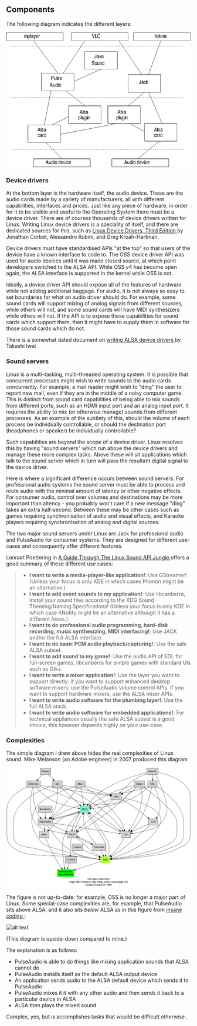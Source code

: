 
##  Components 


The following diagram indicates the different layers:


![alt text](layers.png)

###  Device drivers 


At the bottom layer is the hardware itself, the audio device. These are the audio cards
      made by a variety of manufacturers, all with different capabilities, interfaces and prices.
      Just like any piece of hardware, in order for it to be visible and useful to the Operating
      System there must be a device driver. There are of courses thousands of device drivers
      written for Linux. Writing Linux device drivers is a speciality of itself, and there
      are dedicated sources for this, such as [
	Linux Device Drivers, Third Edition
      ](http://lwn.net/Kernel/LDD3/) by Jonathan Corbet, Alessandro Rubini, and Greg Kroah-Hartman.


Device drivers must have standardised APIs "at the top" so that users of the device have a
      known interface to code to. The OSS device driver API was used for audio devices until
      it was made closed source, at which point developers switched to the ALSA API.
      While OSS v4 has become open again, the ALSA interface is supported in the kernel
      while OSS is not.


Ideally, a device driver API should expose all of the features of hardware while not
      adding additional baggage. For audio, it is not always so easy to set boundaries for
      what an audio driver should do. For example, some sound cards will support mixing
      of analog signals from different sources, while others will not, and some sound cards
      will have MIDI synthesizers while others will not. If the API is to expose these
      capabilities for sound cards which support them, then it might have to supply them in software
      for those sound cards which do not.


There is a somewhat dated document on [
	writing ALSA device drivers
      ](http://www.alsa-project.org/~tiwai/writing-an-alsa-driver/) by Takashi Iwai

###  Sound servers 


Linux is a multi-tasking, multi-threaded operating system. It is possible that concurrent
      processes might wish to write sounds to the audio cards concurrently. For example,
      a mail reader might wish to "ding" the user to report new mail, 
      even if they are in the middle of a noisy
      computer game. This is distinct from sound card capabilities of being able to mix sounds
      from different ports, such as an HDMI input port and an analog input port. It requires the ability
      to mix (or otherwise manage) sounds from different processes. As an example of the subtlety
      of this, should the volume of each process be individually controllable, or should the
      destination port (headphones or speaker) be individually controllable?


Such capabilities are beyond the scope of a device driver. Linux resolves this by having
      "sound servers" which run above the device drivers and manage these more complex tasks.
      Above these will sit applications which talk to the sound server which in turn will
      pass the resultant digital signal to the device driver.


Here is where a significant difference occurs between sound servers. For professional audio
      systems the sound server must be able to process and route audio with the minimal amount
      of latency or other negative effects. For consumer audio, control over volumes and destinations
      may be more important than altency - you probably won't care if a new message "ding" takes an extra
      half-second. Between these may be other cases such as games requiring synchronisation of 
      audio and visual effects, and Karaoke players requiring synchronisation of analog and 
      digital sources.


The two major sound servers under Linux are Jack for professional audio and PulseAudio
      for consumer systems. They are designed for different use-cases and consequently offer
      different features.


Lennart Poettering in [
	A Guide Through The Linux Sound API Jungle
      ](http://0pointer.de/blog/projects/guide-to-sound-apis.html) offers a good summary of these different use cases:


   > 
> + __I want to write a media-player-like application!__:
Use GStreamer! (Unless your focus is only KDE in which cases Phonon might be an alternative.)
> + __I want to add event sounds to my application!__:
Use libcanberra, install your sound files according to the XDG Sound Theming/Naming Specifications! (Unless your focus is only KDE in which case KNotify might be an alternative although it has a different focus.)
> + __I want to do professional audio programming, hard-disk recording, music synthesizing, MIDI interfacing!__:
Use JACK and/or the full ALSA interface.
> + __I want to do basic PCM audio playback/capturing!__:
Use the safe ALSA subset.
> + __I want to add sound to my game!__:
Use the audio API of SDL for full-screen games, libcanberra for simple games with standard UIs such as Gtk+.
> + __I want to write a mixer application!__:
Use the layer you want to support directly: if you want to support enhanced desktop software mixers, use the PulseAudio volume control APIs. If you want to support hardware mixers, use the ALSA mixer APIs.
> + __I want to write audio software for the plumbing layer!__:
Use the full ALSA stack.
> + __I want to write audio software for embedded applications!__:
For technical appliances usually the safe ALSA subset is a good choice, this however depends highly on your use-case.


###  Complexities 


The simple diagram I drew above hides the real complexities of Linux sound.
      Mike Melanson (an Adobe engineer) in 2007 produced this diagram


![alt text](linuxaudio.png)


The figure is not up-to-date: for example,
      OSS is no longer a major part of Linux.
      Some special-case complexities are, for example,
      that  PulseAudio sits above ALSA,
      and it also sits _below_ ALSA as in this figure from [
	insane coding
      ](http://insanecoding.blogspot.com.au/2009/06/state-of-sound-in-linux-not-so-sorry.html) :


![alt text](http://2.bp.blogspot.com/_vLES3KKBdaM/SjsQ-L2UVII/AAAAAAAAAFs/Vcm87Z3KMDw/s320/alsalib.png)


(This diagram is upside-down compared to mine.)


The explanation is as follows:

+ PulseAudio is able to do things like mixing application sounds 
	  that ALSA cannot do
+ PulseAudio installs itself as the default ALSA output device
+ An application sends audio to the ALSA default device which sends
	  it to PulseAudio
+ PulseAudio mixes it it with any other audio and then sends it back
	  to a particular device in ALSA
+ ALSA then plays the mixed sound

Complex, yes, but is accomplishes tasks that wouild be difficult otherwise
.
